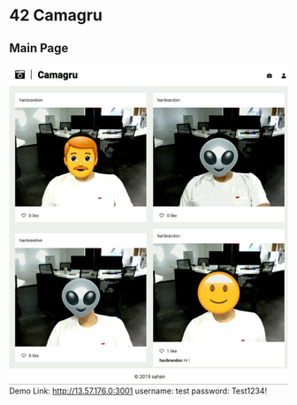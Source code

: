 42 Camagru
==========

Main Page
----------
![Alt text](/images/main.gif)
Demo Link: http://13.57.176.0:3001
username: test
password: Test1234!



